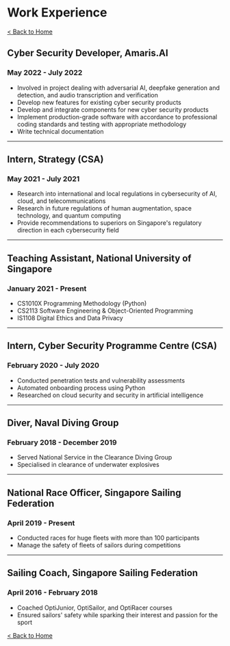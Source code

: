 # Work Experience

[< Back to Home](../README.md)

## Cyber Security Developer, Amaris.AI

### May 2022 - July 2022

* Involved in project dealing with adversarial AI, deepfake generation and detection, and audio transcription and verification
* Develop new features for existing cyber security products
* Develop and integrate components for new cyber security products
* Implement production-grade software with accordance to professional coding standards and testing with appropriate methodology
* Write technical documentation

---

## Intern, Strategy (CSA)

### May 2021 - July 2021

* Research into international and local regulations in cybersecurity of AI, cloud, and telecommunications
* Research in future regulations of human augmentation, space technology, and quantum computing
* Provide recommendations to superiors on Singapore's regulatory direction in each cybersecurity field

---

## Teaching Assistant, National University of Singapore

### January 2021 - Present

* CS1010X Programming Methodology (Python)
* CS2113 Software Engineering & Object-Oriented Programming
* IS1108 Digital Ethics and Data Privacy

---

## Intern, Cyber Security Programme Centre (CSA)

### February 2020 - July 2020

* Conducted penetration tests and vulnerability assessments
* Automated onboarding process using Python
* Researched on cloud security and security in artificial intelligence

---

## Diver, Naval Diving Group

### February 2018 - December 2019

* Served National Service in the Clearance Diving Group
* Specialised in clearance of underwater explosives

---

## National Race Officer, Singapore Sailing Federation

### April 2019 - Present

* Conducted races for huge fleets with more than 100 participants
* Manage the safety of fleets of sailors during competitions

---

## Sailing Coach, Singapore Sailing Federation

### April 2016 - February 2018

* Coached OptiJunior, OptiSailor, and OptiRacer courses
* Ensured sailors' safety while sparking their interest and passion for the sport

[< Back to Home](../README.md)
